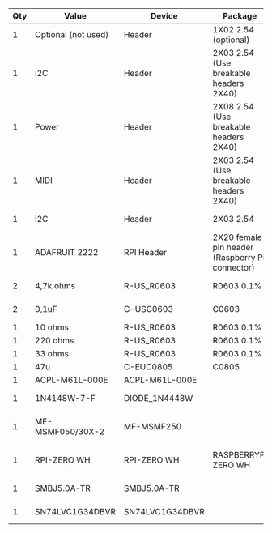 | Qty | Value               | Device          | Package                                         | Parts  | Description             |
|-----|---------------------|-----------------|-------------------------------------------------|--------|-------------------------|
| 1   | Optional (not used) | Header          | 1X02 2.54 (optional)                            | JP5    | PIN HEADER              |
| 1   | i2C                 | Header          | 2X03 2.54 (Use breakable headers 2X40)          | JP1    | PIN HEADER              |
| 1   | Power               | Header          | 2X08 2.54 (Use breakable headers 2X40)          | JP4    | PIN HEADER              |
| 1   | MIDI                | Header          | 2X03 2.54 (Use breakable headers 2X40)          | JP2    | PIN HEADER              |
| 1   | i2C                 | Header          | 2X03 2.54                                       | JP3    | PIN HEADER              |
| 1   | ADAFRUIT 2222       | RPI Header      | 2X20 female pin header (Raspberry Pi connector) |        |                         |
| 2   | 4,7k ohms           | R-US_R0603      | R0603 0.1%                                      | R1, R2 | RESISTOR                |
| 2   | 0,1uF               | C-USC0603       | C0603                                           | C2, C3 | CAPACITOR               |
| 1   | 10 ohms             | R-US_R0603      | R0603 0.1%                                      | R7     | RESISTOR                |
| 1   | 220 ohms            | R-US_R0603      | R0603 0.1%                                      | R3     | RESISTOR                |
| 1   | 33 ohms             | R-US_R0603      | R0603 0.1%                                      | R6     | RESISTOR                |
| 1   | 47u                 | C-EUC0805       | C0805                                           | C1     | CAPACITOR               |
| 1   | ACPL-M61L-000E      | ACPL-M61L-000E  |                                                 | U1     | Optoisolator            |
| 1   | 1N4148W-7-F         | DIODE_1N4448W   |                                                 | D2     | Diode Rectifier         |
| 1   | MF-MSMF050/30X-2    | MF-MSMF250      |                                                 | F1     | Polyfuse Resettable PTC |
| 1   | RPI-ZERO WH         | RPI-ZERO WH     | RASPBERRYPI ZERO WH                             | U1     | Raspberry Pi Computer   |
| 1   | SMBJ5.0A-TR         | SMBJ5.0A-TR     |                                                 | D1     | Diode Rectifier         |
| 1   | SN74LVC1G34DBVR     | SN74LVC1G34DBVR |                                                 | IC2    | Single Buffer Gate      |